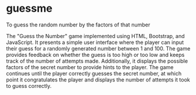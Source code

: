 # guessme
To guess the random number by the factors of that number

The "Guess the Number" game implemented using HTML, Bootstrap, and JavaScript. It presents a simple user interface where the player can input their guess for a randomly generated number between 1 and 100. The game provides feedback on whether the guess is too high or too low and keeps track of the number of attempts made. Additionally, it displays the possible factors of the secret number to provide hints to the player. The game continues until the player correctly guesses the secret number, at which point it congratulates the player and displays the number of attempts it took to guess correctly.
